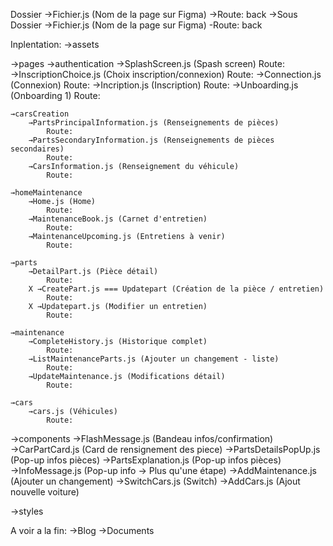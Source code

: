 Dossier
    →Fichier.js (Nom de la page sur Figma)
        →Route: back
    →Sous Dossier
        →Fichier.js (Nom de la page sur Figma)
            -Route: back

Inplentation:
→assets

→pages
    →authentication
        →SplashScreen.js (Spash screen)
            Route:
        →InscriptionChoice.js (Choix inscription/connexion)
            Route:
        →Connection.js (Connexion)
            Route:
        →Incription.js (Inscription)
            Route:
        →Unboarding.js (Onboarding 1)
            Route:

    →carsCreation
        →PartsPrincipalInformation.js (Renseignements de pièces)
            Route:
        →PartsSecondaryInformation.js (Renseignements de pièces secondaires)
            Route:
        →CarsInformation.js (Renseignement du véhicule)
            Route:

    →homeMaintenance
        →Home.js (Home)
            Route:
        →MaintenanceBook.js (Carnet d'entretien)
            Route:
        →MaintenanceUpcoming.js (Entretiens à venir)
            Route:

    →parts
        →DetailPart.js (Pièce détail)
            Route:
        X →CreatePart.js === Updatepart (Création de la pièce / entretien)
            Route:
        X →Updatepart.js (Modifier un entretien)
            Route:

    →maintenance
        →CompleteHistory.js (Historique complet)
            Route:
        →ListMaintenanceParts.js (Ajouter un changement - liste)
            Route:
        →UpdateMaintenance.js (Modifications détail)
            Route:

    →cars
        →cars.js (Véhicules)
            Route:

→components
    →FlashMessage.js (Bandeau infos/confirmation)
    →CarPartCard.js (Card de rensignement des piece)
    →PartsDetailsPopUp.js (Pop-up infos pièces)
    →PartsExplanation.js (Pop-up infos pièces)
    →InfoMessage.js (Pop-up info -> Plus qu'une étape)
    →AddMaintenance.js (Ajouter un changement)
    →SwitchCars.js (Switch)
    →AddCars.js (Ajout nouvelle voiture)

→styles

A voir a la fin:
→Blog
→Documents